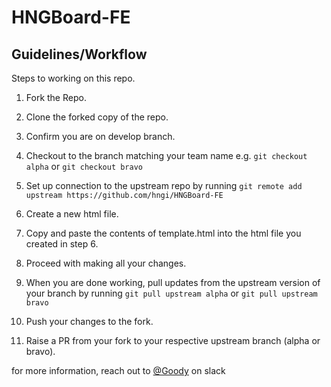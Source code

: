 # HNGBoard-FE

## Guidelines/Workflow

Steps to working on this repo.

1. Fork the Repo.

2. Clone the forked copy of the repo.

3. Confirm you are on develop branch.

4. Checkout to the branch matching your team name e.g. `git checkout alpha` or `git checkout bravo`

5. Set up connection to the upstream repo by running `git remote add upstream https://github.com/hngi/HNGBoard-FE`

6. Create a new html file.

7. Copy and paste the contents of template.html into the html file you created in step 6.

8. Proceed with making all your changes.

9. When you are done working, pull updates from the upstream version of your branch by running `git pull upstream alpha` or `git pull upstream bravo`

10. Push your changes to the fork.

11. Raise a PR from your fork to your respective upstream branch (alpha or bravo).

for more information, reach out to [@Goody](https://hngi7.slack.com/team/U014XKYN2D7) on slack
